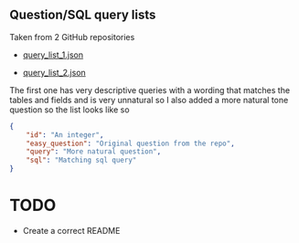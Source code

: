 ## Question/SQL query lists

Taken from 2 GitHub repositories
- [query_list_1.json](https://github.com/LucasMcL/15-sql_queries_02-chinook/blob/master/chinook-queries.sql)

- [query_list_2.json](https://github.com/Sunil1896/Chinook-Database-Analysis)

The first one has very descriptive queries with a wording that matches the tables and fields and is very unnatural so I also added a more natural tone question so the list looks like so

```json
{
    "id": "An integer",
    "easy_question": "Original question from the repo",
    "query": "More natural question",
    "sql": "Matching sql query"
}
```

# TODO
- Create a correct README